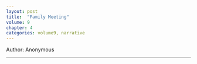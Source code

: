 ```yaml
---
layout: post
title:  "Family Meeting"
volume: 9
chapter: 4
categories: volume9, narrative
---
```


Author: Anonymous
<hr/>
